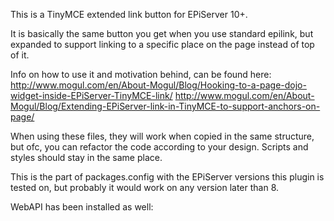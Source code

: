 This is a TinyMCE extended link button for EPiServer 10+. 

It is basically the same button you get when you use standard epilink, but expanded to support linking to a specific place on the page instead of top of it.

Info on how to use it and motivation behind, can be found here:
http://www.mogul.com/en/About-Mogul/Blog/Hooking-to-a-page-dojo-widget-inside-EPiServer-TinyMCE-link/
http://www.mogul.com/en/About-Mogul/Blog/Extending-EPiServer-link-in-TinyMCE-to-support-anchors-on-page/

When using these files, they will work when copied in the same structure, but ofc, you can refactor the code according to your design. Scripts and styles should stay in the same place.

This is the part of packages.config with the EPiServer versions this plugin is tested on, but probably it would work on any version later than 8.
  <package id="EPiServer.CMS" version="10.0.1" targetFramework="net452" />
  <package id="EPiServer.CMS.Core" version="10.0.1" targetFramework="net452" />
  <package id="EPiServer.CMS.UI" version="10.0.2" targetFramework="net452" />
  <package id="EPiServer.CMS.UI.AspNetIdentity" version="10.0.2" targetFramework="net452" />
  <package id="EPiServer.CMS.UI.Core" version="10.0.2" targetFramework="net452" />
  <package id="EPiServer.Framework" version="10.0.1" targetFramework="net452" />
  <package id="EPiServer.Logging.Log4Net" version="2.1.0" targetFramework="net452" />
  <package id="EPiServer.Packaging" version="3.3.0" targetFramework="net452" />
  <package id="EPiServer.Packaging.UI" version="3.3.0" targetFramework="net452" />
  
WebAPI has been installed as well:
  <package id="Microsoft.AspNet.WebApi.Client" version="5.2.3" targetFramework="net452" />
  <package id="Microsoft.AspNet.WebApi.Core" version="5.2.3" targetFramework="net452" />
  <package id="Microsoft.AspNet.WebApi.WebHost" version="5.2.3" targetFramework="net452" />